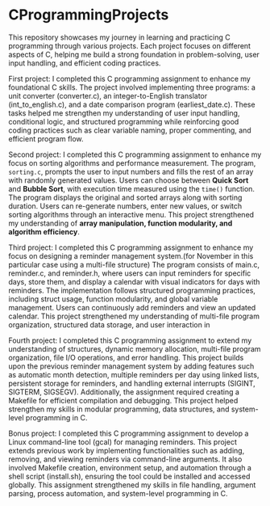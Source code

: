 # CProgrammingProjects
This repository showcases my journey in learning and practicing C programming through various projects. Each project focuses on different aspects of C, helping me build a strong foundation in problem-solving, user input handling, and efficient coding practices.

First project: I completed this C programming assignment to enhance my foundational C skills. The project involved implementing three programs: a unit converter (converter.c), an integer-to-English translator (int_to_english.c), and a date comparison program (earliest_date.c). These tasks helped me strengthen my understanding of user input handling, conditional logic, and structured programming while reinforcing good coding practices such as clear variable naming, proper commenting, and efficient program flow.

Second project: I completed this C programming assignment to enhance my focus on sorting algorithms and performance measurement. The program, `sorting.c`, prompts the user to input numbers and fills the rest of an array with randomly generated values. Users can choose between **Quick Sort** and **Bubble Sort**, with execution time measured using the `time()` function. The program displays the original and sorted arrays along with sorting duration. Users can re-generate numbers, enter new values, or switch sorting algorithms through an interactive menu. This project strengthened my understanding of **array manipulation, function modularity, and algorithm efficiency**.

Third project: I completed this C programming assignment to enhance my focus on designing a reminder management system.(for November in this particular case using a multi-file structure) The program consists of main.c, reminder.c, and reminder.h, where users can input reminders for specific days, store them, and display a calendar with visual indicators for days with reminders. The implementation follows structured programming practices, including struct usage, function modularity, and global variable management. Users can continuously add reminders and view an updated calendar. This project strengthened my understanding of multi-file program organization, structured data storage, and user interaction in

Fourth project: I completed this C programming assignment to extend my understanding of structures, dynamic memory allocation, multi-file program organization, file I/O operations, and error handling. This project builds upon the previous reminder management system by adding features such as automatic month detection, multiple reminders per day using linked lists, persistent storage for reminders, and handling external interrupts (SIGINT, SIGTERM, SIGSEGV). Additionally, the assignment required creating a Makefile for efficient compilation and debugging. This project helped strengthen my skills in modular programming, data structures, and system-level programming in C.

Bonus project: I completed this C programming assignment to develop a Linux command-line tool (gcal) for managing reminders. This project extends previous work by implementing functionalities such as adding, removing, and viewing reminders via command-line arguments. It also involved Makefile creation, environment setup, and automation through a shell script (install.sh), ensuring the tool could be installed and accessed globally. This assignment strengthened my skills in file handling, argument parsing, process automation, and system-level programming in C.